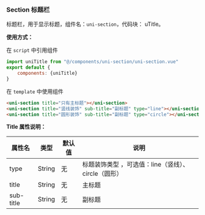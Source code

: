 
### Section 标题栏

标题栏，用于显示标题，组件名：``uni-section``，代码块： uTitle。

**使用方式：**

在 ``script`` 中引用组件 

```javascript
import uniTitle from "@/components/uni-section/uni-section.vue"
export default {
    components: {uniTitle}
}
```

在 ``template`` 中使用组件

```html
<uni-section title="只有主标题"></uni-section>
<uni-section title="竖线装饰" sub-title="副标题" type="line"></uni-section>
<uni-section title="圆形装饰" sub-title="副标题" type="circle"></uni-section>
```

**Title 属性说明：**

|属性名		|类型				|默认值	|说明																								|
|---			|----				|---		|---																								|
|type			|String			|无			|标题装饰类型 ，可选值：line（竖线）、circle（圆形）|
|title		|String			|无			|主标题																							|
|sub-title|String			|无			|副标题																							|
